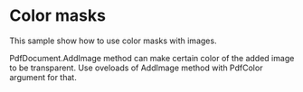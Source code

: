 # Color masks
This sample show how to use color masks with images.

PdfDocument.AddImage method can make certain color of the added image to be transparent. Use oveloads of AddImage method with PdfColor argument for that.